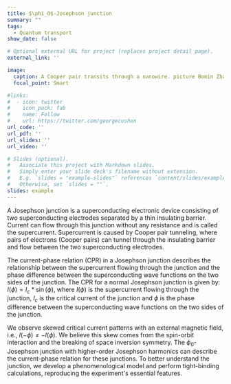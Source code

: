```yaml
---
title: $\phi_0$-Josephson junction
summary: ""
tags:
  - Quantum transport
show_date: false

# Optional external URL for project (replaces project detail page).
external_link: ''

image:
  caption: A Cooper pair transits through a nanowire. picture Bomin Zhang
  focal_point: Smart

#links:
#  - icon: twitter
#    icon_pack: fab
#    name: Follow
#    url: https://twitter.com/georgecushen
url_code: ''
url_pdf: ''
url_slides: ''
url_video: ''

# Slides (optional).
#   Associate this project with Markdown slides.
#   Simply enter your slide deck's filename without extension.
#   E.g. `slides = "example-slides"` references `content/slides/example-slides.md`.
#   Otherwise, set `slides = ""`.
slides: example
---
```

A Josephson junction is a superconducting electronic device consisting of two superconducting electrodes separated by a thin insulating barrier. Current can flow through this junction without any resistance and is called the supercurrent. Supercurrent is caused by Cooper pair tunneling, where pairs of electrons (Cooper pairs) can tunnel through the insulating barrier and flow between the two superconducting electrodes. 

The current-phase relation (CPR) in a Josephson junction describes the relationship between the supercurrent flowing through the junction and the phase difference between the superconducting wave functions on the two sides of the junction. The CPR for a normal Josephson junction is given by: $I(\phi) = I_c * \sin(\phi)$, where $I(\phi)$ is the supercurrent flowing through the junction, $I_c$ is the critical current of the junction and $\phi$ is the phase difference between the superconducting wave functions on the two sides of the junction. 

We observe skewed critical current patterns with an external magnetic field, i.e., $I(-\phi) \neq -I(\phi)$. We believe this skew comes from the spin-orbit interaction and the breaking of space inversion symmetry. The $\phi_0$-Josephson junction with higher-order Josephson harmonics can describe the current-phase relation for these junctions. To better understand the junction, we develop a phenomenological model and perform tight-binding calculations, reproducing the experiment's essential features. 

